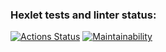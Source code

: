 ### Hexlet tests and linter status:
[![Actions Status](https://github.com/boytsovau/python-project-50/workflows/hexlet-check/badge.svg)](https://github.com/boytsovau/python-project-50/actions)
[![Maintainability](https://api.codeclimate.com/v1/badges/0b02ed0c2f70e55fb3d0/maintainability)](https://codeclimate.com/github/boytsovau/python-project-50/maintainability)